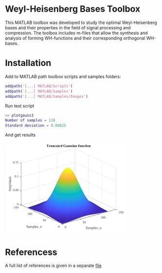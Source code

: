 # Weyl-Heisenberg Bases Toolbox

This MATLAB toolbox was developed to study the optimal Weyl-Heisenberg bases and their properties in the field of signal processing and compression. The toolbox includes m-files that allow the synthesis and analysis of forming WH-functions and their corresponding orthogonal WH-bases.

# Installation
Add to MATLAB path toolbox scripts and samples folders:  
```matlab  
addpath('[...] MATLAB/Scripts')  
addpath('[...] MATLAB/Samples')  
addpath('[...] MATLAB/Samples/Images')  
```
Run test script  
```matlab
>> plotgauss3
Number of samples = 128
Standard deviation = 0.00025
```
And get results  
<p align="left"><img width="80%" src="Docs/truncgaussian.png" /></p>

# Referencess
A full list of references is given in a separate [file](Docs/References.pdf)
